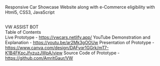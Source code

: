 Responsive Car Showcase Website along with e-Commerce eligibility with Html5, CSS3, JavaScript<br><br>

VW ASSIST BOT
<br>
Table of Contents
<br>
Live Prototype - https://vwcars.netlify.app/
YouTube Demonstration and Explanation - https://youtu.be/ar2Mk3gOOUw
Presentation of Prototype - https://www.canva.com/design/DAFyqr1GGrk/mT7-K1B4FKpcJfyzuzJWpA/view
Source Code of Prototype - https://github.com/AmritGaur/VW
